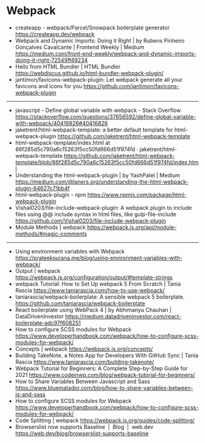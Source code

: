 # Webpack

* createapp - webpack/Parcel/Snowpack boilerplate generator <https://createapp.dev/webpack>
* Webpack and Dynamic Imports: Doing it Right | by Rubens Pinheiro Gonçalves Cavalcante | Frontend Weekly | Medium <https://medium.com/front-end-weekly/webpack-and-dynamic-imports-doing-it-right-72549ff49234>
* Hello from HTML Bundler | HTML Bundler <https://webdiscus.github.io/html-bundler-webpack-plugin/>
* jantimon/favicons-webpack-plugin: Let webpack generate all your favicons and icons for you <https://github.com/jantimon/favicons-webpack-plugin>

***

* javascript - Define global variable with webpack - Stack Overflow <https://stackoverflow.com/questions/37656592/define-global-variable-with-webpack/40416826#40416826>
* jaketrent/html-webpack-template: a better default template for html-webpack-plugin <https://github.com/jaketrent/html-webpack-template>
* html-webpack-template/index.html at 86f285d5c790a6c15263f5cc50fd666d51f974fd · jaketrent/html-webpack-template <https://github.com/jaketrent/html-webpack-template/blob/86f285d5c790a6c15263f5cc50fd666d51f974fd/index.html>
* Understanding the html-webpack-plugin | by YashPatel | Medium <https://medium.com/@laners.org/understanding-the-html-webpack-plugin-64627c71bb4f>
* html-webpack-plugin - npm <https://www.npmjs.com/package/html-webpack-plugin>
* Vishal0203/file-include-webpack-plugin: A webpack plugin to include files using @@ include syntax in html files, like gulp-file-include <https://github.com/Vishal0203/file-include-webpack-plugin>
* Module Methods | webpack <https://webpack.js.org/api/module-methods/#magic-comments>


***

* Using environment variables with Webpack <https://prateeksurana.me/blog/using-environment-variables-with-webpack/>
* Output | webpack <https://webpack.js.org/configuration/output/#template-strings>
* webpack Tutorial: How to Set Up webpack 5 From Scratch | Tania Rascia <https://www.taniarascia.com/how-to-use-webpack/>
* taniarascia/webpack-boilerplate: A sensible webpack 5 boilerplate. <https://github.com/taniarascia/webpack-boilerplate>
* React boilerplate using WebPack 4 | by Abhimanyu Chauhan | DataDrivenInvestor <https://medium.datadriveninvestor.com/react-boilerplate-adc97f608251>
* How to configure SCSS modules for Webpack <https://www.developerhandbook.com/webpack/how-to-configure-scss-modules-for-webpack/>
* Concepts | webpack <https://webpack.js.org/concepts/>
* Building TakeNote, a Notes App for Developers With GitHub Sync | Tania Rascia <https://www.taniarascia.com/building-takenote/>
* Webpack Tutorial for Beginners: A Complete Step-by-Step Guide for 2021 <https://www.codeinwp.com/blog/webpack-tutorial-for-beginners/>
* How to Share Variables Between Javascript and Sass <https://www.bluematador.com/blog/how-to-share-variables-between-js-and-sass>
* How to configure SCSS modules for Webpack <https://www.developerhandbook.com/webpack/how-to-configure-scss-modules-for-webpack/>
* Code Splitting | webpack <https://webpack.js.org/guides/code-splitting/>
* Browserslist now supports Baseline  |  Blog  |  web.dev <https://web.dev/blog/browserslist-supports-baseline>



